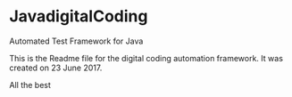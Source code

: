# JavadigitalCoding
Automated Test Framework for Java

This is the Readme file for the digital coding automation framework.
It was created on 23 June 2017.

All the best

